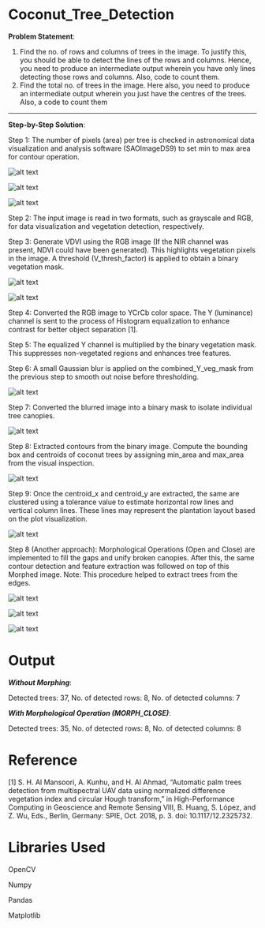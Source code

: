 # Coconut_Tree_Detection

**Problem Statement**:
1.	Find the no. of rows and columns of trees in the image. To justify this, you should be able to detect the lines of the rows and columns. Hence, you need to produce an intermediate output wherein you have only lines detecting those rows and columns. Also, code to count them.
2.	Find the total no. of trees in the image. Here also, you need to produce an intermediate output wherein you just have the centres of the trees. Also, a code to count them
------------------------
**Step-by-Step Solution**:

Step 1: The number of pixels (area) per tree is checked in astronomical data visualization and analysis software (SAOImageDS9) to set min to max area for contour operation.

![alt text](image.png)

![alt text](image-1.png)

![alt text](image-2.png)

Step 2: The input image is read in two formats, such as grayscale and RGB, for data visualization and vegetation detection, respectively.

Step 3: Generate VDVI using the RGB image (If the NIR channel was present, NDVI could have been generated). This highlights vegetation pixels in the image. A threshold (V_thresh_factor) is applied to obtain a binary vegetation mask. 

![alt text](image-3.png)

![alt text](image-4.png)

Step 4: Converted the RGB image to YCrCb color space. The Y (luminance) channel is sent to the process of Histogram equalization to enhance contrast for better object separation [1].

Step 5: The equalized Y channel is multiplied by the binary vegetation mask. This suppresses non-vegetated regions and enhances tree features.

Step 6: A small Gaussian blur is applied on the combined_Y_veg_mask from the previous step to smooth out noise before thresholding.

![alt text](image-5.png)

Step 7: Converted the blurred image into a binary mask to isolate individual tree canopies.

![alt text](image-6.png)

Step 8: Extracted contours from the binary image. Compute the bounding box and centroids of coconut trees by assigning min_area and max_area from the visual inspection.

![alt text](image-7.png)

Step 9: Once the centroid_x and centroid_y are extracted, the same are clustered using a tolerance value to estimate horizontal row lines and vertical column lines. These lines may represent the plantation layout based on the plot visualization. 

![alt text](image-8.png)

Step 8 (Another approach): Morphological Operations (Open and Close) are implemented to fill the gaps and unify broken canopies. After this, the same contour detection and feature extraction was followed on top of this Morphed image. 
Note: This procedure helped to extract trees from the edges.

![alt text](image-9.png)

![alt text](image-10.png)

![alt text](image-11.png)

# Output 

***Without Morphing***:

Detected trees: 37, 
No. of detected rows: 8, 
No. of detected columns: 7

***With Morphological Operation (MORPH_CLOSE)***:

Detected trees: 35, 
No. of detected rows: 8, 
No. of detected columns: 8

# Reference

[1]	S. H. Al Mansoori, A. Kunhu, and H. Al Ahmad, “Automatic palm trees detection from multispectral UAV data using normalized difference vegetation index and circular Hough transform,” in High-Performance Computing in Geoscience and Remote Sensing VIII, B. Huang, S. López, and Z. Wu, Eds., Berlin, Germany: SPIE, Oct. 2018, p. 3. doi: 10.1117/12.2325732.


# Libraries Used

OpenCV

Numpy

Pandas

Matplotlib
